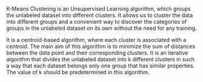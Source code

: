 K-Means Clustering is an Unsupervised Learning algorithm, which groups the unlabeled dataset into different clusters. It allows us to cluster the data into different groups and a convenient way to discover the categories of groups in the unlabeled dataset on its own without the need for any training.

It is a centroid-based algorithm, where each cluster is associated with a centroid. The main aim of this algorithm is to minimize the sum of distances between the data point and their corresponding clusters. It is an iterative algorithm that divides the unlabeled dataset into k different clusters in such a way that each dataset belongs only one group that has similar properties. The value of k should be predetermined in this algorithm.
